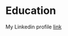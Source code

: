 # Education
<p>My Linkedin profile <a
                          href="https://www.linkedin.com/in/sebastian-wasilewski-544bb7263/">link</a>
  </p>

